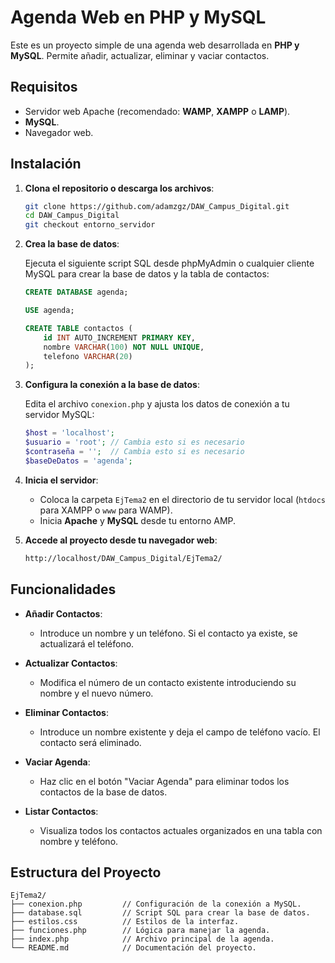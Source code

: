 # Agenda Web en PHP y MySQL

Este es un proyecto simple de una agenda web desarrollada en **PHP y MySQL**. Permite añadir, actualizar, eliminar y vaciar contactos.

## Requisitos

- Servidor web Apache (recomendado: **WAMP**, **XAMPP** o **LAMP**).
- **MySQL**.
- Navegador web.

## Instalación

1. **Clona el repositorio o descarga los archivos**:

    ```bash
    git clone https://github.com/adamzgz/DAW_Campus_Digital.git
    cd DAW_Campus_Digital
    git checkout entorno_servidor
    ```

2. **Crea la base de datos**:

    Ejecuta el siguiente script SQL desde phpMyAdmin o cualquier cliente MySQL para crear la base de datos y la tabla de contactos:

    ```sql
    CREATE DATABASE agenda;

    USE agenda;

    CREATE TABLE contactos (
        id INT AUTO_INCREMENT PRIMARY KEY,
        nombre VARCHAR(100) NOT NULL UNIQUE,
        telefono VARCHAR(20)
    );
    ```

3. **Configura la conexión a la base de datos**:

    Edita el archivo `conexion.php` y ajusta los datos de conexión a tu servidor MySQL:

    ```php
    $host = 'localhost';
    $usuario = 'root'; // Cambia esto si es necesario
    $contraseña = '';  // Cambia esto si es necesario
    $baseDeDatos = 'agenda';
    ```

4. **Inicia el servidor**:

    - Coloca la carpeta `EjTema2` en el directorio de tu servidor local (`htdocs` para XAMPP o `www` para WAMP).
    - Inicia **Apache** y **MySQL** desde tu entorno AMP.

5. **Accede al proyecto desde tu navegador web**:

    ```bash
    http://localhost/DAW_Campus_Digital/EjTema2/
    ```

## Funcionalidades

- **Añadir Contactos**:
  - Introduce un nombre y un teléfono. Si el contacto ya existe, se actualizará el teléfono.

- **Actualizar Contactos**:
  - Modifica el número de un contacto existente introduciendo su nombre y el nuevo número.

- **Eliminar Contactos**:
  - Introduce un nombre existente y deja el campo de teléfono vacío. El contacto será eliminado.

- **Vaciar Agenda**:
  - Haz clic en el botón "Vaciar Agenda" para eliminar todos los contactos de la base de datos.

- **Listar Contactos**:
  - Visualiza todos los contactos actuales organizados en una tabla con nombre y teléfono.

## Estructura del Proyecto

```plaintext
EjTema2/
├── conexion.php         // Configuración de la conexión a MySQL.
├── database.sql         // Script SQL para crear la base de datos.
├── estilos.css          // Estilos de la interfaz.
├── funciones.php        // Lógica para manejar la agenda.
├── index.php            // Archivo principal de la agenda.
└── README.md            // Documentación del proyecto.
